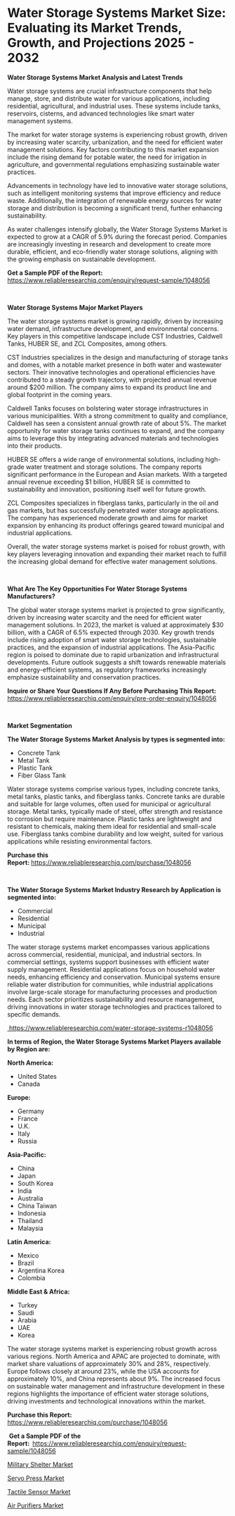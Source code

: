 <p><h1>Water Storage Systems Market Size: Evaluating its Market Trends, Growth, and Projections 2025 - 2032</h1></p><p><strong>Water Storage Systems Market Analysis and Latest Trends</strong></p>
<p><p>Water storage systems are crucial infrastructure components that help manage, store, and distribute water for various applications, including residential, agricultural, and industrial uses. These systems include tanks, reservoirs, cisterns, and advanced technologies like smart water management systems. </p><p>The market for water storage systems is experiencing robust growth, driven by increasing water scarcity, urbanization, and the need for efficient water management solutions. Key factors contributing to this market expansion include the rising demand for potable water, the need for irrigation in agriculture, and governmental regulations emphasizing sustainable water practices.</p><p>Advancements in technology have led to innovative water storage solutions, such as intelligent monitoring systems that improve efficiency and reduce waste. Additionally, the integration of renewable energy sources for water storage and distribution is becoming a significant trend, further enhancing sustainability.</p><p>As water challenges intensify globally, the Water Storage Systems Market is expected to grow at a CAGR of 5.9% during the forecast period. Companies are increasingly investing in research and development to create more durable, efficient, and eco-friendly water storage solutions, aligning with the growing emphasis on sustainable development.</p></p>
<p><strong>Get a Sample PDF of the Report:&nbsp;</strong> <a href="https://www.reliableresearchiq.com/enquiry/request-sample/1048056?utm_campaign=99&utm_medium=2&utm_source=Github&utm_content=ia&utm_term=22022025&utm_id=water-storage-systems">https://www.reliableresearchiq.com/enquiry/request-sample/1048056</a></p>
<p>&nbsp;</p>
<p><strong>Water Storage Systems Major Market Players</strong></p>
<p><p>The water storage systems market is growing rapidly, driven by increasing water demand, infrastructure development, and environmental concerns. Key players in this competitive landscape include CST Industries, Caldwell Tanks, HUBER SE, and ZCL Composites, among others.</p><p>CST Industries specializes in the design and manufacturing of storage tanks and domes, with a notable market presence in both water and wastewater sectors. Their innovative technologies and operational efficiencies have contributed to a steady growth trajectory, with projected annual revenue around $200 million. The company aims to expand its product line and global footprint in the coming years.</p><p>Caldwell Tanks focuses on bolstering water storage infrastructures in various municipalities. With a strong commitment to quality and compliance, Caldwell has seen a consistent annual growth rate of about 5%. The market opportunity for water storage tanks continues to expand, and the company aims to leverage this by integrating advanced materials and technologies into their products.</p><p>HUBER SE offers a wide range of environmental solutions, including high-grade water treatment and storage solutions. The company reports significant performance in the European and Asian markets. With a targeted annual revenue exceeding $1 billion, HUBER SE is committed to sustainability and innovation, positioning itself well for future growth.</p><p>ZCL Composites specializes in fiberglass tanks, particularly in the oil and gas markets, but has successfully penetrated water storage applications. The company has experienced moderate growth and aims for market expansion by enhancing its product offerings geared toward municipal and industrial applications.</p><p>Overall, the water storage systems market is poised for robust growth, with key players leveraging innovation and expanding their market reach to fulfill the increasing global demand for effective water management solutions.</p></p>
<p>&nbsp;</p>
<p><strong>What Are The Key Opportunities For Water Storage Systems Manufacturers?</strong></p>
<p><p>The global water storage systems market is projected to grow significantly, driven by increasing water scarcity and the need for efficient water management solutions. In 2023, the market is valued at approximately $30 billion, with a CAGR of 6.5% expected through 2030. Key growth trends include rising adoption of smart water storage technologies, sustainable practices, and the expansion of industrial applications. The Asia-Pacific region is poised to dominate due to rapid urbanization and infrastructural developments. Future outlook suggests a shift towards renewable materials and energy-efficient systems, as regulatory frameworks increasingly emphasize sustainability and conservation practices.</p></p>
<p><strong>Inquire or Share Your Questions If Any Before Purchasing This Report:</strong> <a href="https://www.reliableresearchiq.com/enquiry/pre-order-enquiry/1048056?utm_campaign=99&utm_medium=2&utm_source=Github&utm_content=ia&utm_term=22022025&utm_id=water-storage-systems">https://www.reliableresearchiq.com/enquiry/pre-order-enquiry/1048056</a></p>
<p>&nbsp;</p>
<p><strong>Market Segmentation</strong></p>
<p><strong>The Water Storage Systems Market Analysis by types is segmented into:</strong></p>
<p><ul><li>Concrete Tank</li><li>Metal Tank</li><li>Plastic Tank</li><li>Fiber Glass Tank</li></ul></p>
<p><p>Water storage systems comprise various types, including concrete tanks, metal tanks, plastic tanks, and fiberglass tanks. Concrete tanks are durable and suitable for large volumes, often used for municipal or agricultural storage. Metal tanks, typically made of steel, offer strength and resistance to corrosion but require maintenance. Plastic tanks are lightweight and resistant to chemicals, making them ideal for residential and small-scale use. Fiberglass tanks combine durability and low weight, suited for various applications while resisting environmental factors.</p></p>
<p><strong>Purchase this Report:&nbsp;</strong><a href="https://www.reliableresearchiq.com/purchase/1048056?utm_campaign=99&utm_medium=2&utm_source=Github&utm_content=ia&utm_term=22022025&utm_id=water-storage-systems">https://www.reliableresearchiq.com/purchase/1048056</a></p>
<p>&nbsp;</p>
<p><strong>The Water Storage Systems Market Industry Research by Application is segmented into:</strong></p>
<p><ul><li>Commercial</li><li>Residential</li><li>Municipal</li><li>Industrial</li></ul></p>
<p><p>The water storage systems market encompasses various applications across commercial, residential, municipal, and industrial sectors. In commercial settings, systems support businesses with efficient water supply management. Residential applications focus on household water needs, enhancing efficiency and conservation. Municipal systems ensure reliable water distribution for communities, while industrial applications involve large-scale storage for manufacturing processes and production needs. Each sector prioritizes sustainability and resource management, driving innovations in water storage technologies and practices tailored to specific demands.</p></p>
<p><a href="https://www.reliableresearchiq.com/water-storage-systems-r1048056?utm_campaign=99&utm_medium=2&utm_source=Github&utm_content=ia&utm_term=22022025&utm_id=water-storage-systems">&nbsp;https://www.reliableresearchiq.com/water-storage-systems-r1048056</a></p>
<p><strong>In terms of Region, the Water Storage Systems Market Players available by Region are:</strong></p>
<p>
    <p> <strong> North America: </strong>
        <ul>
            <li>United States</li>
            <li>Canada</li>
        </ul>
        </p> 
    <p> <strong> Europe: </strong>
        <ul>
            <li>Germany</li>
            <li>France</li>
            <li>U.K.</li>
            <li>Italy</li>
            <li>Russia</li>
        </ul>
        </p> 
    <p> <strong> Asia-Pacific: </strong>
        <ul>
            <li>China</li>
            <li>Japan</li>
            <li>South Korea</li>
            <li>India</li>
            <li>Australia</li>
            <li>China Taiwan</li>
            <li>Indonesia</li>
            <li>Thailand</li>
            <li>Malaysia</li>
        </ul>
        </p> 
    <p> <strong> Latin America: </strong>
        <ul>
            <li>Mexico</li>
            <li>Brazil</li>
            <li>Argentina Korea</li>
            <li>Colombia</li>
        </ul>
        </p> 
    <p> <strong> Middle East & Africa: </strong>
        <ul>
            <li>Turkey</li>
            <li>Saudi</li>
            <li>Arabia</li>
            <li>UAE</li>
            <li>Korea</li>
        </ul>
    </p>
    </p>
<p><p>The water storage systems market is experiencing robust growth across various regions. North America and APAC are projected to dominate, with market share valuations of approximately 30% and 28%, respectively. Europe follows closely at around 23%, while the USA accounts for approximately 10%, and China represents about 9%. The increased focus on sustainable water management and infrastructure development in these regions highlights the importance of efficient water storage solutions, driving investments and technological innovations within the market.</p></p>
<p><strong>Purchase this Report: </strong><a href="https://www.reliableresearchiq.com/purchase/1048056?utm_campaign=99&utm_medium=2&utm_source=Github&utm_content=ia&utm_term=22022025&utm_id=water-storage-systems">https://www.reliableresearchiq.com/purchase/1048056</a></p>
<p>&nbsp;<strong>Get a Sample PDF of the Report:&nbsp;&nbsp;</strong><a href="https://www.reliableresearchiq.com/enquiry/request-sample/1048056?utm_campaign=99&utm_medium=2&utm_source=Github&utm_content=ia&utm_term=22022025&utm_id=water-storage-systems">https://www.reliableresearchiq.com/enquiry/request-sample/1048056</a></p>
<p><strong></strong></p>
<p><p><a href="https://github.com/kobisstasope/Market-Research-Report-List-1/blob/main/military-shelter-market.md?utm_campaign=99&utm_medium=2&utm_source=Github&utm_content=ia&utm_term=22022025&utm_id=water-storage-systems">Military Shelter Market</a></p><p><a href="https://github.com/yepezkommakp/Market-Research-Report-List-1/blob/main/servo-press-market.md?utm_campaign=99&utm_medium=2&utm_source=Github&utm_content=ia&utm_term=22022025&utm_id=water-storage-systems">Servo Press Market</a></p><p><a href="https://github.com/bolbaeylon/Market-Research-Report-List-1/blob/main/tactile-sensor-market.md?utm_campaign=99&utm_medium=2&utm_source=Github&utm_content=ia&utm_term=22022025&utm_id=water-storage-systems">Tactile Sensor Market</a></p><p><a href="https://github.com/amalynewye/Market-Research-Report-List-1/blob/main/air-purifiers-market.md?utm_campaign=99&utm_medium=2&utm_source=Github&utm_content=ia&utm_term=22022025&utm_id=water-storage-systems">Air Purifiers Market</a></p></p>